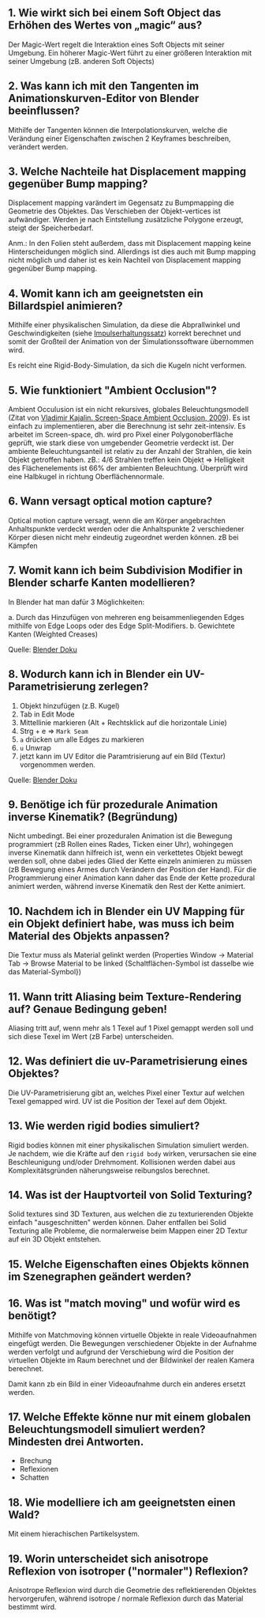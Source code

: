 ## 1. Wie wirkt sich bei einem Soft Object das Erhöhen des Wertes von „magic“ aus?

Der Magic-Wert regelt die Interaktion eines Soft Objects mit seiner Umgebung. Ein höherer Magic-Wert führt zu einer größeren Interaktion mit seiner Umgebung (zB. anderen Soft Objects)

## 2. Was kann ich mit den Tangenten im Animationskurven-Editor von Blender beeinflussen?

Mithilfe der Tangenten können die Interpolationskurven, welche die Verändung einer Eigenschaften zwischen 2 Keyframes beschreiben, verändert werden.

## 3. Welche Nachteile hat Displacement mapping gegenüber Bump mapping?

Displacement mapping varändert im Gegensatz zu Bumpmapping die Geometrie des Objektes. Das Verschieben der Objekt-vertices ist aufwändiger. Werden je nach Eintstellung zusätzliche Polygone erzeugt, steigt der Speicherbedarf.

Anm.: In den Folien steht außerdem, dass mit Displacement mapping keine Hinterscheidungen möglich sind. Allerdings ist dies auch mit Bump mapping nicht möglich und daher ist es kein Nachteil von Displacement mapping gegenüber Bump mapping.

## 4. Womit kann ich am geeignetsten ein Billardspiel animieren?

Mithilfe einer physikalischen Simulation, da diese die Abprallwinkel und Geschwindigkeiten (siehe [Impulserhaltungssatz](https://de.wikipedia.org/wiki/Impulserhaltungssatz)) korrekt berechnet und somit der Großteil der Animation von der Simulationssoftware übernommen wird.

Es reicht eine Rigid-Body-Simulation, da sich die Kugeln nicht verformen.

## 5. Wie funktioniert "Ambient Occlusion"?

Ambient Occulusion ist ein nicht rekursives, globales Beleuchtungsmodell (Zitat von [Vladimir Kajalin. Screen-Space Ambient Occlusion, 2009](http://w3-o.cs.hm.edu/~nischwit/Hauptseminar/2009/Seminararbeit_Firbach.pdf)). Es ist einfach zu implementieren, aber die Berechnung ist sehr zeit-intensiv. Es arbeitet im Screen-space, dh. wird pro Pixel einer Polygonoberfläche geprüft, wie stark diese von umgebender Geometrie verdeckt ist. Der ambiente Beleuchtungsanteil ist relativ zu der Anzahl der Strahlen, die kein Objekt getroffen haben. zB.: 4/6 Strahlen treffen kein Objekt => Helligkeit des Flächenelements ist 66% der ambienten Beleuchtung. Überprüft wird eine Halbkugel in richtung Oberflächennormale.

## 6. Wann versagt optical motion capture?

Optical motion capture versagt, wenn die am Körper angebrachten Anhaltspunkte verdeckt werden oder die Anhaltspunkte 2 verschiedener Körper diesen nicht mehr eindeutig zugeordnet werden können. zB bei Kämpfen

## 7. Womit kann ich beim Subdivision Modifier in Blender scharfe Kanten modellieren?

In Blender hat man dafür 3 Möglichkeiten:

a. Durch das Hinzufügen von mehreren eng beisammenliegenden Edges mithilfe von Edge Loops oder des Edge Split-Modifiers.
b. Gewichtete Kanten (Weighted Creases)

Quelle: [Blender Doku](https://de.wikibooks.org/wiki/Blender_Dokumentation:_Gesch%C3%A4rfte_Kanten_beim_Arbeiten_mit_Subdivision_Surfaces)

## 8. Wodurch kann ich in Blender ein UV-Parametrisierung zerlegen?

1. Objekt hinzufügen (z.B. Kugel)
2. Tab in Edit Mode
3. Mittellinie markieren (Alt + Rechtsklick auf die horizontale Linie)
4. Strg + e => ``Mark Seam``
5. ``a`` drücken um alle Edges zu markieren
6. ``u`` Unwrap
7. jetzt kann im UV Editor die Paramtrisierung auf ein Bild (Textur) vorgenommen werden.

Quelle: [Blender Doku](https://de.wikibooks.org/wiki/Blender_Dokumentation:_UV-Mapping)

## 9. Benötige ich für prozedurale Animation inverse Kinematik? (Begründung)

Nicht umbedingt. Bei einer prozeduralen Animation ist die Bewegung programmiert (zB Rollen eines Rades, Ticken einer Uhr), wohingegen inverse Kinematik dann hilfreich ist, wenn ein verkettetes Objekt bewegt werden soll, ohne dabei jedes Glied der Kette einzeln animieren zu müssen (zB Bewegung eines Armes durch Verändern der Position der Hand). Für die Programmierung einer Animation kann daher das Ende der Kette prozedural animiert werden, während inverse Kinematik den Rest der Kette animiert.

## 10. Nachdem ich in Blender ein UV Mapping für ein Objekt definiert habe, was muss ich beim Material des Objekts anpassen?

Die Textur muss als Material gelinkt werden (Properties Window -> Material Tab -> Browse Material to be linked {Schaltflächen-Symbol ist dasselbe wie das Material-Symbol})

## 11. Wann tritt Aliasing beim Texture-Rendering auf? Genaue Bedingung geben!

Aliasing tritt auf, wenn mehr als 1 Texel auf 1 Pixel gemappt werden soll und sich diese Texel im Wert (zB Farbe) unterscheiden.

## 12. Was definiert die uv-Parametrisierung eines Objektes?

Die UV-Parametrisierung gibt an, welches Pixel einer Textur auf welchen Texel gemapped wird.
UV ist die Position der Texel auf dem Objekt.

## 13. Wie werden rigid bodies simuliert?

Rigid bodies können mit einer physikalischen Simulation simuliert werden. Je nachdem, wie die Kräfte auf den ``rigid body`` wirken, verursachen sie eine Beschleunigung und/oder Drehmoment.
Kollisionen werden dabei aus Komplexitätsgründen näherungsweise reibungslos berechnet.

## 14. Was ist der Hauptvorteil von Solid Texturing?

Solid textures sind 3D Texturen, aus welchen die zu texturierenden Objekte einfach "ausgeschnitten" werden können. Daher entfallen bei Solid Texturing alle Probleme, die normalerweise beim Mappen einer 2D Textur auf ein 3D Objekt entstehen.

## 15. Welche Eigenschaften eines Objekts können im Szenegraphen geändert werden?

## 16. Was ist "match moving" und wofür wird es benötigt?

Mithilfe von Matchmoving können virtuelle Objekte in reale Videoaufnahmen eingefügt werden. Die Bewegungen verschiedener Objekte in der Aufnahme werden verfolgt und aufgrund der Verschiebung wird die Position der virtuellen Objekte im Raum berechnet und der Bildwinkel der realen Kamera berechnet.

Damit kann zb ein Bild in einer Videoaufnahme durch ein anderes ersetzt werden.

## 17. Welche Effekte könne nur mit einem globalen Beleuchtungsmodell simuliert werden? Mindesten drei Antworten.

- Brechung
- Reflexionen
- Schatten

## 18. Wie modelliere ich am geeignetsten einen Wald?

Mit einem hierachischen Partikelsystem.

## 19. Worin unterscheidet sich anisotrope Reflexion von isotroper ("normaler") Reflexion?

Anisotrope Reflexion wird durch die Geometrie des reflektierenden Objektes hervorgerufen, während isotrope / normale Reflexion durch das Material bestimmt wird.
